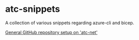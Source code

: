 # atc-snippets
A collection of various snippets regarding azure-cli and bicep.

[General GitHub repository setup on 'atc-net'](atc-github-setup)
